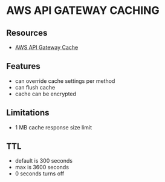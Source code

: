 # AWS API GATEWAY CACHING

## Resources

- [AWS API Gateway Cache](https://docs.aws.amazon.com/apigateway/latest/developerguide/api-gateway-caching.html)

## Features

- can override cache settings per method
- can flush cache
- cache can be encrypted

## Limitations

- 1 MB cache response size limit

## TTL

- default is 300 seconds
- max is 3600 seconds
- 0 seconds turns off

